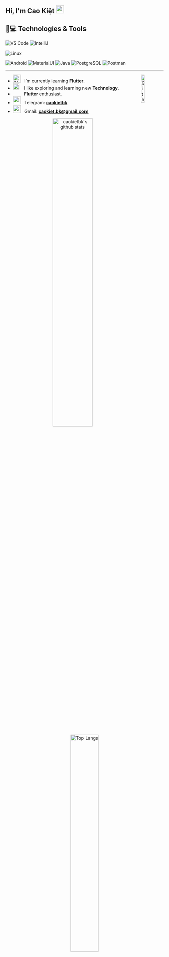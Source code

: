 ## Hi, I'm Cao Kiệt <img src="https://media.giphy.com/media/hvRJCLFzcasrR4ia7z/giphy.gif" width="25px"></a>

## 🚀💻 Technologies & Tools

  ![VS Code](https://img.shields.io/badge/-VS%20Code-007ACC?style=plastic&logo=visual-studio-code)
  ![IntelliJ](https://img.shields.io/badge/-IntelliJ%20IDEA-green?style=plastic&logo=jetbrains)
  
  ![Linux](https://img.shields.io/badge/Linux-white?style=plastic&logo=linux&logoColor=black)

  ![Android](https://img.shields.io/badge/Android-05150C?style=plastic&logo=android)
  ![MaterialUI](https://img.shields.io/badge/-MatrialUI-0081CB?style=plastic&logo=material-UI)
  ![Java](https://img.shields.io/badge/Java-3f4441?style=plastic&logo=java)
  ![PostgreSQL](https://img.shields.io/badge/-PostgreSQL-336791?style=plastic&logo=postgresql)
  ![Postman](https://img.shields.io/badge/Postman-black?style=plastic&logo=postman)
  
  
  
  <!--img src="https://github.com/SP-XD/SP-XD/blob/main/sunrise_clickedbyme.jpeg?raw=true" width="1000px"-->

<hr></hr>

-  <img alt="GIF" src="https://github.com/TheDudeThatCode/TheDudeThatCode/blob/master/Assets/Developer.gif" width="25" /> &nbsp; I’m currently learning **Flutter**. <img width="15%" align="right" alt="Github Image" src="https://github.com/SP-XD/SP-XD/blob/main/images/linux.gif?raw=true" /><br>
- <img src="https://github.com/SP-XD/SP-XD/blob/main/images/hyperkitty.gif?raw=true" width="20" />&nbsp;&nbsp;&nbsp; I like exploring and learning new **Technology**. <br>
- &nbsp;&nbsp;<img src="https://github.com/SP-XD/SP-XD/blob/main/images/lightning.gif?raw=true" width="12" />&nbsp;&nbsp;&nbsp;&nbsp;**Flutter** enthusiast.<br>
- <img src="https://github.com/SP-XD/SP-XD/blob/main/images/message.gif?raw=true" width="25" />&nbsp;&nbsp; Telegram: **[caokietbk](https://t.me/caokietbk)** <br>
- <img src="https://github.com/SP-XD/SP-XD/blob/main/images/letterbox.gif?raw=true" width="25" /> &nbsp; Gmail: **[caokiet.bk@gmail.com](https://caokiet.bk@gmail.com)** <br>

<div align="center" >
  
<a  href="https://github.com/SP-XD"> 
  
<img alt="caokietbk's github stats" width="50%" src="https://github-readme-stats.vercel.app/api?username=caokietbk&show_icons=true&count_private=true&hide_border=true&bg_color=50,e96205,904e99&title_color=fff&text_color=fff&icon_color=f2f2f2" href="https://github.com/sp-xd" />
<img alt="Top Langs" width="42%" src="https://github-readme-stats.vercel.app/api/top-langs/?username=caokietbk&layout=compact&count_private=true&&hide_border=true&bg_color=904e99&title_color=fff&text_color=fff&icon_color=f2f2f2&hide=jupyter%20notebook&langs_count=5" href="https://github.com/caokietbk" />

</a>

</div>
